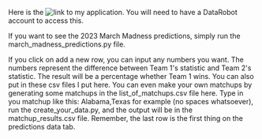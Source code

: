 Here is the ![link](https://app.datarobot.com/applications/64e02062060dabd19bf6aa0c/) to my application. You will need to have a DataRobot account to access this. 

If you want to see the 2023 March Madness predictions, simply run the march_madness_predictions.py file. 

If you click on add a new row, you can input any numbers you want. The numbers represent the difference between Team 1's statistic and Team 2's statistic. The result will be a percentage whether Team 1 wins. You can also put in these csv files I put here. You can even make your own matchups by generating some matchups in the list_of_matchups.csv file here. Type in you matchup like this: Alabama,Texas for example (no spaces whatsoever), run the create_your_data.py, and the output will be in the matchup_results.csv file. Remember, the last row is the first thing on the predictions data tab. 